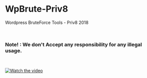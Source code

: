 # WpBrute-Priv8
Wordpress BruteForce Tools - Priv8 2018


<br>
<h3>Note! : We don't Accept any responsibility for any illegal usage.</h3>
<br>

[![Watch the video](https://raw.githubusercontent.com/04x/WpBrute-Priv8/master/screen.PNG)](https://www.youtube.com/watch?v=Pj3nFtiseLI)
<br>


<br><br>
